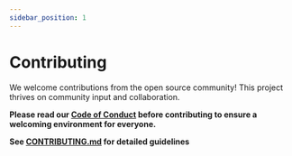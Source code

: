 ```yaml
---
sidebar_position: 1
---
```


# Contributing

We welcome contributions from the open source community! This project thrives on community input and collaboration.

**Please read our [Code of Conduct](https://github.com/davila7/claude-code-riskexec/blob/main/CODE_OF_CONDUCT.md) before contributing to ensure a welcoming environment for everyone.**

**See [CONTRIBUTING.md](https://github.com/davila7/claude-code-riskexec/blob/main/CONTRIBUTING.md) for detailed guidelines**
